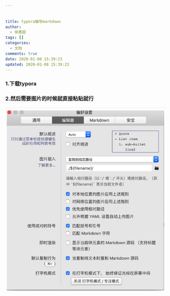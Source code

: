 ```yaml
---


title: typora编写markdown
author:
  - 徐勇超
tags: []
categories:
  - 文档
comments: true
date: 2020-01-08 15:39:23
updated: 2020-01-08 15:39:23
---
```


### 1.下载typora



### 2.然后需要图片的时候就直接粘贴就行

![image-20200108154349306](typora编写markdown/image-20200108154349306.png)

